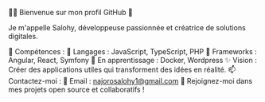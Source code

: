 👩‍💻 Bienvenue sur mon profil GitHub 👋

Je m'appelle Salohy, développeuse passionnée et créatrice de solutions digitales.

🔧 Compétences :
  🔹 Langages : JavaScript, TypeScript, PHP
  🔹 Frameworks :  Angular, React, Symfony
🌱 En apprentissage : Docker, Wordpress
✨ Vision : Créer des applications utiles qui transforment des idées en réalité.
📫 Contactez-moi :
  🔹 Email : najorosalohy1@gmail.com
🚀 Rejoignez-moi dans mes projets open source et collaboratifs ! 

